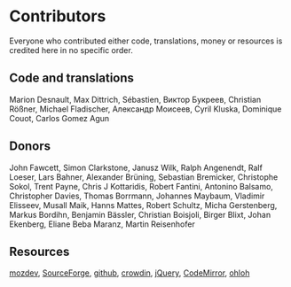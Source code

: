 # Contributors
Everyone who contributed either code, translations, money or resources is credited 
here in no specific order.

## Code and translations
Marion Desnault, Max Dittrich, Sébastien, Виктор Букреев, Christian Rößner, 
Michael Fladischer, Александр Моисеев, Cyril Kluska, Dominique Couot, 
Carlos Gomez Agun

## Donors
John Fawcett, Simon Clarkstone, Janusz Wilk, Ralph Angenendt, Ralf Loeser,
Lars Bahner, Alexander Brüning, Sebastian Bremicker, Christophe Sokol, Trent Payne,
Chris J Kottaridis, Robert Fantini, Antonino Balsamo, Christopher Davies, 
Thomas Borrmann, Johannes Maybaum, Vladimir Elisseev, Musall Maik, Hanns Mattes, 
Robert Schultz, Micha Gerstenberg, Markus Bordihn, Benjamin Bässler, Christian Boisjoli, Birger Blixt,
Johan Ekenberg, Eliane Beba Maranz, Martin Reisenhofer 

## Resources
[mozdev](http://www.mozdev.org), [SourceForge](http://sf.net),
[github](http://www.github.com), [crowdin](http://crowdin.net),
[jQuery](http://www.jquery.com), [CodeMirror](http://www.codemirror.net),
[ohloh](http://www.ohloh.net)

